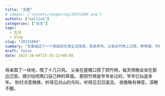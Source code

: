 ```yaml
---
title: "无题"
# images: ["/assets/images/og/20231004.png"]
authors: ["eallion"]
categories: ["日志"]
tags: 
  - 生活
  - blog
slug: "20231004"
summary: "文章描述了一个家庭的日常生活场景。母亲养鸡，父亲在竹椅上沉思，种草烟。竹椅是已故爷爷坐过的，秋天凉意微拂，夜晚安静宁祥。文章以简洁的语言描绘了平凡而温馨的家庭生活场景，并传递出一种深度睡眠和禅意的感觉。"
draft: false
date: 2023-10-04T15:35:11+08:00
---
```


母亲围了一块地，喂了十几只鸡。
父亲在屋檐口搭了把竹椅，每天傍晚会坐在那边沉思。偶尔哒吧两口自己种的草烟。
那把竹椅是爷爷坐过的，爷爷已仙逝多年。
秋时凉意微拂，听得见对山的鸟叫，听得见汩汩溪流。
夜晚略有禅意，深睡不醒。
